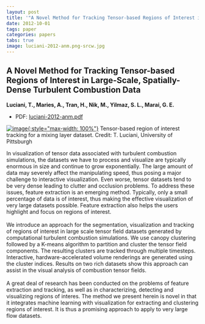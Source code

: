 ```yaml
---
layout: post
title: '"A Novel Method for Tracking Tensor-based Regions of Interest in Large-Scale, Spatially-Dense Turbulent Combustion Data"'
date: 2012-10-01
tags: paper
categories: papers
tabs: true
image: luciani-2012-anm.png-srcw.jpg
---
```


## A Novel Method for Tracking Tensor-based Regions of Interest in Large-Scale, Spatially-Dense Turbulent Combustion Data
**Luciani, T., Maries, A., Tran, H., Nik, M., Yilmaz, S. L., Marai, G. E.**
- PDF: [luciani-2012-anm.pdf](/documents/luciani-2012-anm.pdf)


[![image](https://www.evl.uic.edu/output/originals/luciani-2012-anm.png-srcw.jpg){:style="max-width: 100%"}](https://www.evl.uic.edu/output/originals/luciani-2012-anm.png-srcw.jpg)
Tensor-based region of interest tracking for a mixing layer dataset.
Credit: T. Luciani, University of Pittsburgh

In visualization of tensor data associated with turbulent combustion simulations, the datasets we have to process and visualize are typically enormous in size and continue to grow exponentially. The large amount of data may severely affect the manipulating speed, thus posing a major challenge to interactive visualization. Even worse, tensor datasets tend to be very dense leading to clutter and occlusion problems. To address these issues, feature extraction is an emerging method. Typically, only a small percentage of data is of interest, thus making the effective visualization of very large datasets possible. Feature extraction also helps the users highlight and focus on regions of interest.<br><br>
We introduce an approach for the segmentation, visualization and tracking of regions of interest in large scale tensor field datasets generated by computational turbulent combustion simulations. We use canopy clustering followed by a K-means algorithm to partition and cluster the tensor field components. The resulting clusters are tracked through multiple timesteps. Interactive, hardware-accelerated volume renderings are generated using the cluster indices. Results on two rich datasets show this approach can assist in the visual analysis of combustion tensor fields.<br><br>
A great deal of research has been conducted on the problems of feature extraction and tracking, as well as in characterizing, detecting and visualizing regions of interes. The method we present herein is novel in that it integrates machine learning with visualization for extracting and clustering regions of interest. It is thus a promising approach to apply to very large flow datasets.